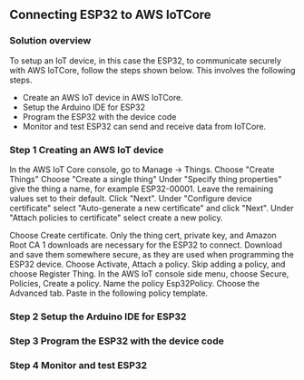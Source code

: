 ## Connecting ESP32 to AWS IoTCore ##


### Solution overview ### 

To setup an IoT device, in this case the ESP32, to communicate securely with AWS IoTCore, follow the steps shown below. This involves the following steps.

- Create an AWS IoT device in AWS IoTCore. 
- Setup the Arduino IDE for ESP32
- Program the ESP32 with the device code
- Monitor and test ESP32 can send and receive data from IoTCore. 


### Step 1  Creating an AWS IoT device ### 


In the AWS IoT Core console, go to Manage -> Things. 
Choose "Create Things"
Choose "Create a single thing"
Under "Specify thing properties" give the thing a name, for example ESP32-00001. Leave the remaining values set to their default. Click "Next".
Under "Configure device certificate" select "Auto-generate a new certificate" and click "Next".
Under "Attach policies to certificate" select create a new policy. 








 Choose Create certificate. Only the thing cert, private key, and Amazon Root CA 1 downloads are necessary for the ESP32 to connect. Download and save them somewhere secure, as they are used when programming the ESP32 device.
Choose Activate, Attach a policy.
Skip adding a policy, and choose Register Thing.
In the AWS IoT console side menu, choose Secure, Policies, Create a policy.
Name the policy Esp32Policy. Choose the Advanced tab.
Paste in the following policy template.






### Step 2  Setup the Arduino IDE for ESP32 ### 

###  Step 3  Program the ESP32 with the device code ### 

###  Step 4  Monitor and test ESP32 ### 

